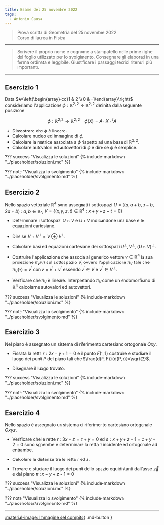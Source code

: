 ```yaml
---
title: Esame del 25 novembre 2022
tags:
  - Antonio Causa
---
```


>Prova scritta di Geometria del 25 novembre 2022<br> Corso di laurea in Fisica

---

> Scrivere il proprio nome e cognome a stampatello nelle prime righe del foglio utilizzato per lo svolgimento. Consegnare gli elaborati in una forma ordinata e leggibile. Giustificare i passaggi teorici ritenuti più importanti.

---

## Esercizio 1
Data $A=\left(\begin{array}{cc}1 & 2 \\ 0 & -1\end{array}\right)$
consideriamo l'applicazione
$\phi: \mathbb{R}^{2,2} \rightarrow \mathbb{R}^{2,2}$ definita dalla
seguente posizione

$$\phi: \mathbb{R}^{2,2} \rightarrow \mathbb{R}^{2,2} \quad \phi(X)=A \cdot X \cdot{ }^{t} A$$

- Dimostrare che $\phi$ è lineare.
- Calcolare nucleo ed immagine di $\phi$.
- Calcolare la matrice associata a $\phi$ rispetto ad una base di $\mathbb{R}^{2,2}$.
- Calcolare autovalori ed autovettori di $\phi$ e dire se $\phi$ è
semplice.

??? success "Visualizza le soluzioni"
    {% include-markdown "../placeholder/soluzioni.md" %}

??? note "Visualizza lo svolgimento"
    {% include-markdown "../placeholder/svolgimento.md" %}
    
## Esercizio 2

Nello spazio vettoriale $\mathbb{R}^{4}$ sono assegnati i sottospazi
$U=\{(a, a+b, a-b, 2 a+b): a, b \in \mathbb{R}\}$,
$V=\left\{(x, y, z, t) \in \mathbb{R}^{4}: x+y+z-t=0\right\}$

- Determinare i sottospazi $U \cap V$ e $U+V$ indicandone una base e le equazioni cartesiane.

- Dire se $V+V^{\perp}=V \oplus V^{\perp}$.

- Calcolare basi ed equazioni cartesiane dei sottospazi $U^{\perp}, V^{\perp},(U \cap V)^{\perp}$.

- Costruire l'applicazione che associa al generico vettore $v \in \mathbb{R}^{4}$ la sua proiezione $\pi_{V}(v)$ sul sottospazio $V$, ovvero l'applicazione $\pi_{V}$ tale che $\pi_{V}(v)=v^{\prime}$ con $v=v^{\prime}+v^{\prime \prime}$ essendo $v^{\prime} \in V$ e $v^{\prime \prime} \in V^{\perp}$.

- Verificare che $\pi_{V}$ è lineare. Interpretando $\pi_{V}$ come un endomorfismo di $\mathbb{R}^{4}$ calcolarne autovalori ed autovettori.

??? success "Visualizza le soluzioni"
    {% include-markdown "../placeholder/soluzioni.md" %}

??? note "Visualizza lo svolgimento"
    {% include-markdown "../placeholder/svolgimento.md" %}
    
## Esercizio 3

Nel piano è assegnato un sistema di riferimento cartesiano ortogonale
$O x y$.

- Fissata la retta $r: 2 x-y+1=0$ e il punto $F(1,1)$ costruire e studiare il luogo dei punti $P$ del piano tali che $\frac{d(P, F)}{d(P, r)}=\sqrt{2}$.

- Disegnare il luogo trovato.

??? success "Visualizza le soluzioni"
    {% include-markdown "../placeholder/soluzioni.md" %}

??? note "Visualizza lo svolgimento"
    {% include-markdown "../placeholder/svolgimento.md" %}
    
## Esercizio 4

Nello spazio è assegnato un sistema di riferimento cartesiano ortogonale
$O x y z$.

- Verificare che le rette $r: 3 x+z=x+y=0$ ed $s: x+y+z-1=x+y+2=0$ sono sghembe e determinare la retta $\tau$ incidente ed ortogonale ad entrambe.

- Calcolare la distanza tra le rette $r$ ed $s$.

- Trovare e studiare il luogo dei punti dello spazio equidistanti dall'asse $\vec{z}$ e dal piano $\pi$ : $x-y+z-1=0$

??? success "Visualizza le soluzioni"
    {% include-markdown "../placeholder/soluzioni.md" %}

??? note "Visualizza lo svolgimento"
    {% include-markdown "../placeholder/svolgimento.md" %}
    
---

[:material-image: Immagine del compito](img/2022-11-25.jpg){ .md-button }